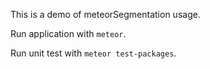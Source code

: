 This is a demo of meteorSegmentation usage.

Run application with `meteor`.

Run unit test with `meteor test-packages`.
